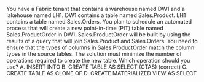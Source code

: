 You have a Fabric tenant that contains a warehouse named DW1 and a lakehouse named LH1.
DW1 contains a table named Sales.Product. LH1 contains a table named Sales.Orders.
You plan to schedule an automated process that will create a new point-in-time (PIT) table named Sales.ProductOrder in DW1. Sales.ProductOrder will be built by using the results of a query that will join Sales.Product and Sales.Orders.
You need to ensure that the types of columns in Sales.ProductOrder match the column types in the source tables. The solution must minimize the number of operations required to create the new table.
Which operation should you use?
A. INSERT INTO
B. CREATE TABLE AS SELECT (CTAS) (correct)
C. CREATE TABLE AS CLONE OF
D. CREATE MATERIALIZED VIEW AS SELECT
